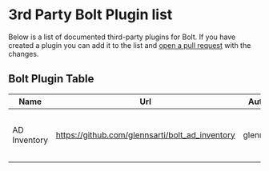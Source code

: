 # 3rd Party Bolt Plugin list

Below is a list of documented third-party plugins for Bolt.  If you have created a plugin you can add it to the list and [open a pull request](https://github.com/puppetlabs/bolt/blob/master/CONTRIBUTING.md#pull-requests) with the changes.

## Bolt Plugin Table
|Name|Url|Author|Category|Description|Tags|Requirements|
| --- | --- | --- | --- | --- | --- | --- |
|AD Inventory |https://github.com/glennsarti/bolt_ad_inventory |glennsarti |inventory |Bolt Plugin for getting inventory from Active Directory |windows, Active Directory, Inventory |bolt 1.x|
